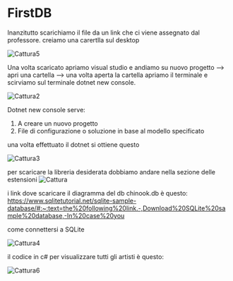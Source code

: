 # FirstDB
Inanzitutto scarichiamo il file da un link che ci viene assegnato dal professore.
creiamo una carertlla sul desktop

![Cattura5](https://user-images.githubusercontent.com/116791297/236147586-9c8f96a9-c271-4750-9e00-0a428b782c05.PNG)



Una volta scaricato apriamo visual studio e andiamo su nuovo progetto --> apri una cartella --> una volta aperta la cartella apriamo il terminale e scirviamo sul terminale dotnet new console.

![Cattura2](https://user-images.githubusercontent.com/116791297/236143796-924bbae4-d1af-4354-a859-5cef86adfc20.PNG)

Dotnet new console serve:
1) A creare un nuovo progetto
2) File di configurazione o soluzione in base al modello specificato

una volta effettuato il dotnet si ottiene questo

![Cattura3](https://user-images.githubusercontent.com/116791297/236144041-c3b87cc1-d676-4b02-b2f1-dfab9916dd95.PNG)


per scaricare la libreria desiderata dobbiamo andare nella sezione delle estensioni
![Cattura](https://user-images.githubusercontent.com/116791297/236142487-2815eca5-e162-4237-aac9-d8f3ac6e118c.PNG)

i link dove scaricare il diagramma del db chinook.db è questo:
https://www.sqlitetutorial.net/sqlite-sample-database/#:~:text=the%20following%20link.-,Download%20SQLite%20sample%20database,-In%20case%20you

come connettersi a SQLite

![Cattura4](https://user-images.githubusercontent.com/116791297/236147625-a78b9bee-69b7-4c95-ae57-d45fe1b865fb.PNG)

il codice in c# per visualizzare tutti gli artisti è questo:

![Cattura6](https://user-images.githubusercontent.com/116791297/236148315-88d4520d-e279-48f7-a608-7dfa9880d3b1.PNG)
